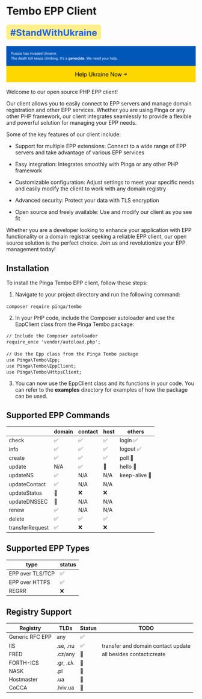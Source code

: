# Tembo EPP Client

[![StandWithUkraine](https://raw.githubusercontent.com/vshymanskyy/StandWithUkraine/main/badges/StandWithUkraine.svg)](https://github.com/vshymanskyy/StandWithUkraine/blob/main/docs/README.md)

[![SWUbanner](https://raw.githubusercontent.com/vshymanskyy/StandWithUkraine/main/banner2-direct.svg)](https://github.com/vshymanskyy/StandWithUkraine/blob/main/docs/README.md)

Welcome to our open source PHP EPP client!

Our client allows you to easily connect to EPP servers and manage domain registration and other EPP services. Whether you are using Pinga or any other PHP framework, our client integrates seamlessly to provide a flexible and powerful solution for managing your EPP needs.

Some of the key features of our client include:

- Support for multiple EPP extensions: Connect to a wide range of EPP servers and take advantage of various EPP services

- Easy integration: Integrates smoothly with Pinga or any other PHP framework

- Customizable configuration: Adjust settings to meet your specific needs and easily modify the client to work with any domain registry

- Advanced security: Protect your data with TLS encryption

- Open source and freely available: Use and modify our client as you see fit

Whether you are a developer looking to enhance your application with EPP functionality or a domain registrar seeking a reliable EPP client, our open source solution is the perfect choice. Join us and revolutionize your EPP management today!

## Installation

To install the Pinga Tembo EPP client, follow these steps:

1. Navigate to your project directory and run the following command:

```composer require pinga/tembo```

2. In your PHP code, include the Composer autoloader and use the EppClient class from the Pinga Tembo package:

```
// Include the Composer autoloader
require_once 'vendor/autoload.php';

// Use the Epp class from the Pinga Tembo package
use Pinga\Tembo\Epp;
use Pinga\Tembo\EppClient;
use Pinga\Tembo\HttpsClient;
```

3. You can now use the EppClient class and its functions in your code. You can refer to the **examples** directory for examples of how the package can be used.

## Supported EPP Commands

| | domain | contact | host | others |
|----------|----------|----------|----------|----------|
| check | ✅ | ✅ | ✅ | login ✅ |
| info | ✅ | ✅ | ✅ | logout ✅ |
| create | ✅ | ✅ | ✅ | poll 🚧 |
| update | N/A | ✅ | 🚧 | hello 🚧 |
| updateNS | ✅ | N/A | N/A | keep-alive 🚧 |
| updateContact | ✅ | N/A | N/A | |
| updateStatus | 🚧 | ❌ | ❌| |
| updateDNSSEC | 🚧 | N/A | N/A | |
| renew | ✅ | N/A | N/A | |
| delete | ✅ | ✅ | ✅ |  |
| transferRequest | ✅ | ❌ | ❌ | |

## Supported EPP Types

| type | status |
|----------|----------|
| EPP over TLS/TCP | ✅ |
| EPP over HTTPS | ✅ |
| REGRR | ❌ |

## Registry Support

| Registry | TLDs | Status | TODO |
|----------|----------|----------|----------|
| Generic RFC EPP | any | ✅ | |
| IIS | .se, .nu | ✅ | transfer and domain contact update |
| FRED | .cz/any | 🚧 | all besides contact:create |
| FORTH-ICS | .gr, .ελ | 🚧 | |
| NASK | .pl | 🚧 | |
| Hostmaster | .ua | 🚧 | |
| CoCCA | .lviv.ua | 🚧 | |
